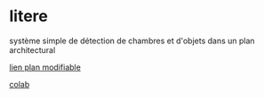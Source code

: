# litere
système simple de détection de chambres et d'objets dans un plan architectural

[lien plan modifiable](https://www.archifacile.fr/plan/5Wsuo2JzxQyCV41n)

[colab](/ofofof.ipynb)
